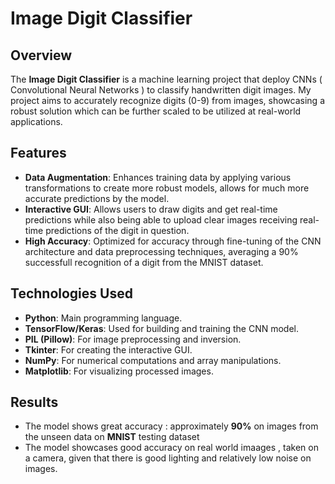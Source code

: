 # Image Digit Classifier

## Overview
The **Image Digit Classifier** is a machine learning project that deploy CNNs ( Convolutional Neural Networks ) to classify handwritten digit images. My project aims to accurately recognize digits (0-9) from images, showcasing a robust solution which can be further scaled to be utilized at real-world applications.

## Features
- **Data Augmentation**: Enhances training data by applying various transformations to create more robust models, allows for much more accurate predictions by the model.
- **Interactive GUI**: Allows users to draw digits and get real-time predictions while also being able to upload clear images receiving real-time predictions of the digit in question.
- **High Accuracy**: Optimized for accuracy through fine-tuning of the CNN architecture and data preprocessing techniques, averaging a 90% successfull recognition of a digit from the MNIST dataset.

## Technologies Used
- **Python**: Main programming language.
- **TensorFlow/Keras**: Used for building and training the CNN model.
- **PIL (Pillow)**: For image preprocessing and inversion.
- **Tkinter**: For creating the interactive GUI.
- **NumPy**: For numerical computations and array manipulations.
- **Matplotlib**: For visualizing processed images.

## Results
 - The model shows great accuracy : approximately **90%** on images from the unseen data on **MNIST** testing dataset
 - The model showcases good accuracy on real world imaages , taken on a camera, given that there is good lighting and relatively low noise on images.
